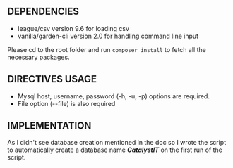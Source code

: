 ## DEPENDENCIES
- league/csv version 9.6 for loading csv
- vanilla/garden-cli version 2.0 for handling command line input

Please cd to the root folder and run `composer install` to fetch all the necessary packages.


## DIRECTIVES USAGE
- Mysql host, username, password (-h, -u, -p) options are required.
- File option (--file) is also required

## IMPLEMENTATION
As I didn't see database creation mentioned in the doc so I wrote the script to 
automatically create a database name ***CatalystIT*** on the first run of the script.